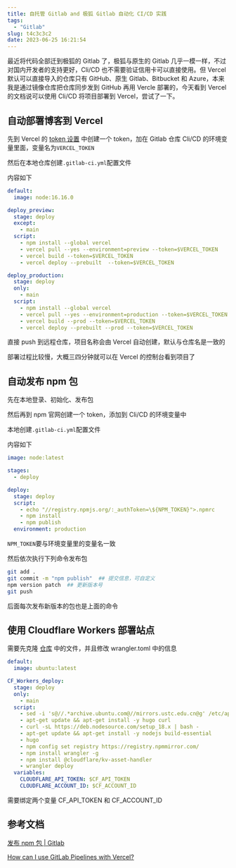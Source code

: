 ```yaml
---
title: 自托管 Gitlab and 极狐 Gitlab 自动化 CI/CD 实践
tags:
  - "Gitlab"
slug: t4c3c3c2
date: 2023-06-25 16:21:54
---
```


最近将代码全部迁到极狐的 Gitlab 了，极狐与原生的 Gitlab 几乎一模一样，不过对国内开发者的支持更好，Cli/CD 也不需要验证信用卡可以直接使用。但 Vercel 默认可以直接导入的仓库只有 GitHub、原生 Gitlab、Bitbucket 和 Azure，本来我是通过镜像仓库把仓库同步发到 GitHub 再用 Vercle 部署的，今天看到 Vercel 的文档说可以使用 Cli/CD 将项目部署到 Vercel，尝试了一下。

<!--more-->

## 自动部署博客到 Vercel

先到 Vercel 的 [token 设置](https://vercel.com/account/tokens) 中创建一个 token，加在 Gitlab 仓库 Cli/CD 的环境变量里面，变量名为`VERCEL_TOKEN`

然后在本地仓库创建`.gitlab-ci.yml`配置文件

内容如下

```yml
default:
  image: node:16.16.0

deploy_preview:
  stage: deploy
  except:
    - main
  script:
    - npm install --global vercel
    - vercel pull --yes --environment=preview --token=$VERCEL_TOKEN
    - vercel build --token=$VERCEL_TOKEN
    - vercel deploy --prebuilt  --token=$VERCEL_TOKEN

deploy_production:
  stage: deploy
  only:
    - main
  script:
    - npm install --global vercel
    - vercel pull --yes --environment=production --token=$VERCEL_TOKEN
    - vercel build --prod --token=$VERCEL_TOKEN
    - vercel deploy --prebuilt --prod --token=$VERCEL_TOKEN
```

直接 push 到远程仓库，项目名称会由 Vercel 自动创建，默认与仓库名是一致的

部署过程比较慢，大概三四分钟就可以在 Vercel 的控制台看到项目了

## 自动发布 npm 包

先在本地登录、初始化、发布包

然后再到 npm 官网创建一个 token，添加到 Cli/CD 的环境变量中

本地创建`.gitlab-ci.yml`配置文件

内容如下

```yml
image: node:latest

stages:
  - deploy

deploy:
  stage: deploy
  script:
    - echo "//registry.npmjs.org/:_authToken=\${NPM_TOKEN}">.npmrc
    - npm install
    - npm publish
  environment: production
```

`NPM_TOKEN`要与环境变量里的变量名一致

然后依次执行下列命令发布包

```bash
git add .
git commit -m "npm publish"  ## 提交信息，可自定义
npm version patch  ## 更新版本号
git push
```

后面每次发布新版本的包也是上面的命令

## 使用 Cloudflare Workers 部署站点

需要先克隆 [仓库](https://github.com/cloudflare/worker-sites-template/tree/wrangler2) 中的文件，并且修改 wrangler.toml 中的信息

```yml
default:
  image: ubuntu:latest

CF_Workers_deploy:
  stage: deploy
  only:
    - main
  script:
    - sed -i 's@//.*archive.ubuntu.com@//mirrors.ustc.edu.cn@g' /etc/apt/sources.list
    - apt-get update && apt-get install -y hugo curl
    - curl -sL https://deb.nodesource.com/setup_18.x | bash -
    - apt-get update && apt-get install -y nodejs build-essential
    - hugo
    - npm config set registry https://registry.npmmirror.com/
    - npm install wrangler -g
    - npm install @cloudflare/kv-asset-handler
    - wrangler deploy
  variables:
    CLOUDFLARE_API_TOKEN: $CF_API_TOKEN
    CLOUDFLARE_ACCOUNT_ID: $CF_ACCOUNT_ID
```

需要绑定两个变量 CF_API_TOKEN 和 CF_ACCOUNT_ID

## 参考文档

[发布 npm 包 | Gitlab](https://docs.gitlab.cn/jh/user/packages/npm_registry/#%E5%8F%91%E5%B8%83%E4%B8%80%E4%B8%AA-npm-%E5%8C%85)

[How can I use GitLab Pipelines with Vercel?](https://vercel.com/guides/how-can-i-use-gitlab-pipelines-with-vercel)